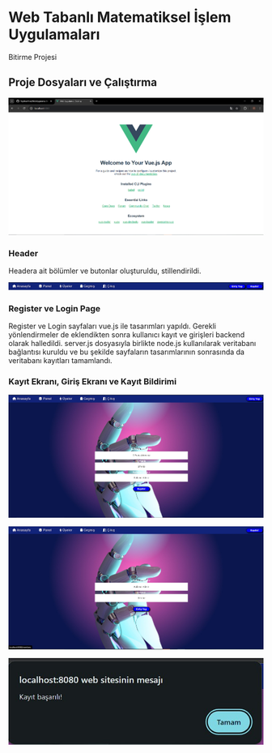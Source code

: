 # Web Tabanlı Matematiksel İşlem Uygulamaları

Bitirme Projesi

## Proje Dosyaları ve Çalıştırma

![alt text](image.png)

### Header

Headera ait bölümler ve butonlar oluşturuldu, stillendirildi.

![alt text](Screenshot_1.jpg)

### Register ve Login Page

Register ve Login sayfaları vue.js ile tasarımları yapıldı. Gerekli yönlendirmeler de eklendikten sonra kullanıcı kayıt ve girişleri backend olarak halledildi. server.js dosyasıyla birlikte node.js kullanılarak  veritabanı bağlantısı kuruldu ve bu şekilde sayfaların tasarımlarının sonrasında da veritabanı kayıtları tamamlandı.

### Kayıt Ekranı, Giriş Ekranı ve Kayıt Bildirimi

![alt text](Screenshot_2.jpg)

![alt text](Screenshot_3.jpg)

![alt text](Screenshot_5.jpg)
